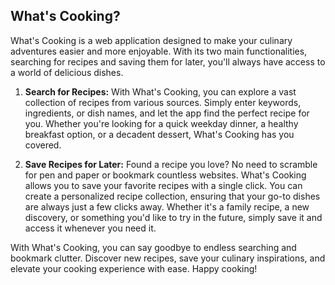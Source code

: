 ## What's Cooking?

What's Cooking is a web application designed to make your culinary adventures easier and more enjoyable. With its two main functionalities, searching for recipes and saving them for later, you'll always have access to a world of delicious dishes.

1. **Search for Recipes:** With What's Cooking, you can explore a vast collection of recipes from various sources. Simply enter keywords, ingredients, or dish names, and let the app find the perfect recipe for you. Whether you're looking for a quick weekday dinner, a healthy breakfast option, or a decadent dessert, What's Cooking has you covered.

2. **Save Recipes for Later:** Found a recipe you love? No need to scramble for pen and paper or bookmark countless websites. What's Cooking allows you to save your favorite recipes with a single click. You can create a personalized recipe collection, ensuring that your go-to dishes are always just a few clicks away. Whether it's a family recipe, a new discovery, or something you'd like to try in the future, simply save it and access it whenever you need it.

With What's Cooking, you can say goodbye to endless searching and bookmark clutter. Discover new recipes, save your culinary inspirations, and elevate your cooking experience with ease. Happy cooking!
